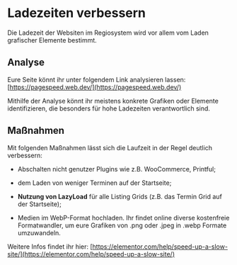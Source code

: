 # Ladezeiten verbessern

Die Ladezeit der Websiten im Regiosystem wird vor allem vom Laden grafischer Elemente bestimmt.

## Analyse

Eure Seite könnt ihr unter folgendem Link analysieren lassen:
[https://pagespeed.web.dev/](https://pagespeed.web.dev/)

Mithilfe der Analyse könnt ihr meistens konkrete Grafiken oder Elemente identifizieren, die besonders für hohe Ladezeiten verantwortlich sind.

## Maßnahmen

Mit folgenden Maßnahmen lässt sich die Laufzeit in der Regel deutlich verbessern:

- Abschalten nicht genutzer Plugins wie z.B. WooCommerce, Printful;

- dem Laden von weniger Terminen auf der Startseite;

- **Nutzung von LazyLoad** für alle Listing Grids (z.B. das Termin Grid auf der Startseite);

- Medien im WebP-Format hochladen. Ihr findet online diverse kostenfreie Formatwandler, um eure Grafiken von .png oder .jpeg in .webp Formate umzuwandeln.

Weitere Infos findet ihr hier:
[https://elementor.com/help/speed-up-a-slow-site/](https://elementor.com/help/speed-up-a-slow-site/)
